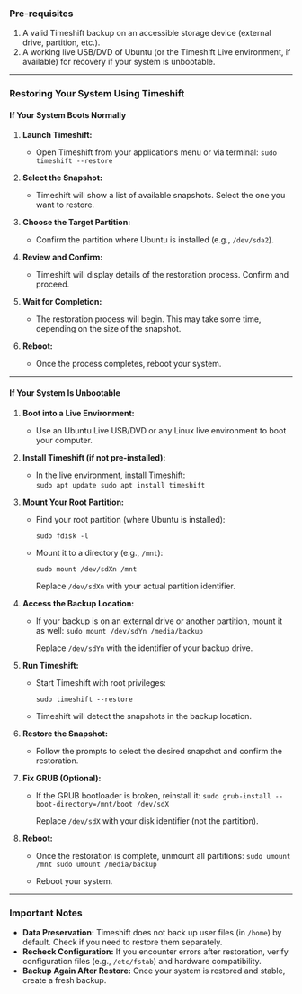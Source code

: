 ### **Pre-requisites**

1. A valid Timeshift backup on an accessible storage device (external drive, partition, etc.).
2. A working live USB/DVD of Ubuntu (or the Timeshift Live environment, if available) for recovery if your system is unbootable.

---

### **Restoring Your System Using Timeshift**

#### **If Your System Boots Normally**

1. **Launch Timeshift:**
    
    - Open Timeshift from your applications menu or via terminal:
        `sudo timeshift --restore`
        
2. **Select the Snapshot:**
    
    - Timeshift will show a list of available snapshots. Select the one you want to restore.
3. **Choose the Target Partition:**
    
    - Confirm the partition where Ubuntu is installed (e.g., `/dev/sda2`).
4. **Review and Confirm:**
    
    - Timeshift will display details of the restoration process. Confirm and proceed.
5. **Wait for Completion:**
    
    - The restoration process will begin. This may take some time, depending on the size of the snapshot.
6. **Reboot:**
    
    - Once the process completes, reboot your system.

---

#### **If Your System Is Unbootable**

1. **Boot into a Live Environment:**
    
    - Use an Ubuntu Live USB/DVD or any Linux live environment to boot your computer.
2. **Install Timeshift (if not pre-installed):**
    
    - In the live environment, install Timeshift:        
        `sudo apt update sudo apt install timeshift`
        
3. **Mount Your Root Partition:**
    
    - Find your root partition (where Ubuntu is installed):
        
        `sudo fdisk -l`
        
    - Mount it to a directory (e.g., `/mnt`):
        
        `sudo mount /dev/sdXn /mnt`
        
        Replace `/dev/sdXn` with your actual partition identifier.
4. **Access the Backup Location:**
    
    - If your backup is on an external drive or another partition, mount it as well:
        `sudo mount /dev/sdYn /media/backup`
        
        Replace `/dev/sdYn` with the identifier of your backup drive.
5. **Run Timeshift:**
    
    - Start Timeshift with root privileges:
        
        `sudo timeshift --restore`
        
    - Timeshift will detect the snapshots in the backup location.
6. **Restore the Snapshot:**
    
    - Follow the prompts to select the desired snapshot and confirm the restoration.
7. **Fix GRUB (Optional):**
    
    - If the GRUB bootloader is broken, reinstall it:
        `sudo grub-install --boot-directory=/mnt/boot /dev/sdX`
        
        Replace `/dev/sdX` with your disk identifier (not the partition).
8. **Reboot:**
    
    - Once the restoration is complete, unmount all partitions:
        `sudo umount /mnt sudo umount /media/backup`
        
    - Reboot your system.

---

### **Important Notes**

- **Data Preservation:** Timeshift does not back up user files (in `/home`) by default. Check if you need to restore them separately.
- **Recheck Configuration:** If you encounter errors after restoration, verify configuration files (e.g., `/etc/fstab`) and hardware compatibility.
- **Backup Again After Restore:** Once your system is restored and stable, create a fresh backup.